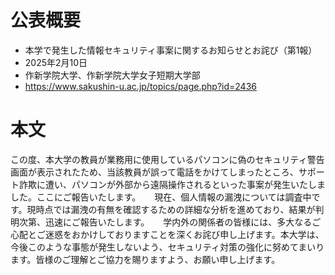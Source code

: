 # 公表概要
- 本学で発生した情報セキュリティ事案に関するお知らせとお詫び（第1報）
- 2025年2月10日
- 作新学院大学、作新学院大学女子短期大学部
- https://www.sakushin-u.ac.jp/topics/page.php?id=2436

# 本文
この度、本大学の教員が業務用に使用しているパソコンに偽のセキュリティ警告画面が表示されたため、当該教員が誤って電話をかけてしまったところ、サポート詐欺に遭い、パソコンが外部から遠隔操作されるといった事案が発生いたしました。ここにご報告いたします。
　
現在、個人情報の漏洩については調査中です。現時点では漏洩の有無を確認するための詳細な分析を進めており、結果が判明次第、迅速にご報告いたします。
　
学内外の関係者の皆様には、多大なるご心配とご迷惑をおかけしておりますことを深くお詫び申し上げます。本大学は、今後このような事態が発生しないよう、セキュリティ対策の強化に努めてまいります。皆様のご理解とご協力を賜りますよう、お願い申し上げます。
